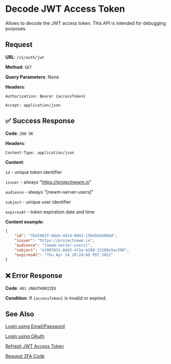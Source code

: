 # Decode JWT Access Token

Allows to decode the JWT access token. This API is intended for debugging purposes.


## Request

**URL**: `/v1/auth/jwt`

**Method**: `GET`

**Query Parameters**: None

**Headers**:

`Authorization: Bearer {accessToken}`

`Accept: application/json`


## ✅ Success Response

**Code**: `200 OK`

**Headers**:

`Content-Type: application/json`

**Content**:

`id` - unique token identifier

`issuer` - always "https://projectnewm.io"

`audience` - always "[newm-server-users]"

`subject` - unique user identifier

`expiresAt` - token expiration date and time

**Content example**:

```json
{
	"id": "7bd2862f-8deb-4814-8943-156d9dab80dd",
	"issuer": "https://projectnewm.io",
	"audience": "[newm-server-users]",
	"subject": "e1997031-0dd2-471e-b288-21188a3ac590",
	"expiresAt": "Thu Apr 14 20:24:49 PDT 2022"
}
```

## ❌ Error Response

**Code**: `401 UNAUTHORIZED`

**Condition**: If `{accessToken}` is invalid or expired.


## See Also

[Login using Email/Password](LoginEmailPassword.md)

[Login using OAuth](LoginOAuth.md)

[Refresh JWT Access Token](RefreshJwt.md)

[Request 2FA Code](Request2FACode.md)
